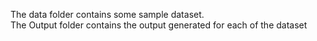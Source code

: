The data folder contains some sample dataset. <br />
The Output folder contains the output generated for each of the dataset